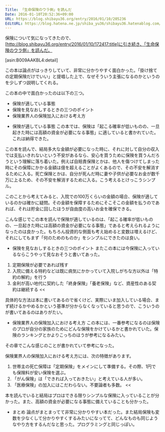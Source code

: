 ```yaml
---
Title: 「生命保険のウラ側」を読んだ
Date: 2016-01-10T20:52:36+09:00
URL: https://blog.shibayu36.org/entry/2016/01/10/205236
EditURL: https://blog.hatena.ne.jp/shiba_yu36/shibayu36.hatenablog.com/atom/entry/6653586347152464568
---
```


保険について気になってきたので、[http://blog.shibayu36.org/entry/2016/01/10/172417:title]に引き続き、「生命保険のウラ側」を読んだ。

[asin:B009AAKBL4:detail]

この本は論点がはっきりしていて、非常に分かりやすく面白かった。「掛け捨ての定期保険だけでいい」と提唱した上で、なぜそういう主張になるのかというのを少しずつ説明してくれる。

この本の中で面白かったのは以下の三つ。
- 保険が適している事態
- 保険を見なおしするときの三つのポイント
- 保険業界人の保険加入における考え方

* 保険が適している事態
この本では、保険は「起こる確率が低いものの、一旦起きた時には高額の資金が必要になる事態」に適していると書かれていた。これは納得できた。


この本を読んで、結局多大な金額が必要になった時に、それに対して自分の収入では支払いきれないという不安があるなら、安心を買うために保険を買うんだろうという理解に落ち着いた。例えば自賠責保険とかは、他人を傷つけてしまった時にその保障にかかる金額は億を超えることがよくあるので、その不安を解消するために入る。死亡保険とかは、自分が死んだ時に妻や子供が必要なお金が数千万に上るため、その不安を解消するために入る。こう考えるとけっこうシンプル。

このことから考えてみると、入院での100万くらいの金額の場合、保険が適しているのかは確かに疑問。その金額を保障するためにそこそこの金額を払うのであれば、それは貯金に回したほうが自由度の高いお金を確保できる。


こんな感じでこの本を読んで保険が適しているのは、「起こる確率が低いものの、一旦起きた時には高額の資金が必要になる事態」であると考えられるようになったのは良かった。もちろん投資的な側面も考え始めると変数は増えるけど、それにしてもまず「何のためのものか」をシンプルにできたのは良い。

* 保険を見なおしするときの三つのポイント
またこの本には今保険に入っているならこうやって見なおそうと書いてあった。
>>
1. 定期保険が必要であれば残す
2. 入院に備える特約などは既に病気にかかっていて入院しがちな方以外は「特約の解約」を行う
3. 金利が高い地代に契約した「終身保険」「養老保険」など、資産性のある契約は継続する
<<

具体的な方法は本に書いてあるので省くけど、実際にいま加入している場合、まず続けるかやめるかという基準が分からなくなっていると思うので、こういうのが書いてあるのはありがたい。

* 保険業界人の保険加入における考え方
この本には、一番参考になるのは保険のプロが自分の家族のためにどんな保険をかけているかと書かれていた。保険のランキングとかよりこっちのほうが参考になるみたい。

その章でこんな感じのことが書かれていて参考になった。
>>
保険業界人の保険加入における考え方には、次の特徴があります。
1. 世帯主の死亡保障は「定期保険」をメインにして準備する。その際、1円でも保険料が安い保険を選ぶ。
2. 「がん保険」は「できれば入っておきたい」と考えている人が多い。
3. 「医療保険」の加入にはこだわらない。不要論者も多数。
<<

本を読んでいると結局はプロはできる限りシンプルな保険に入っていることが分かった。また、高額の資金が必要になる事態に備えていることも分かった。

* まとめ
論点がまとまってて非常に分かりやすい本だった。また結局保険も変数を少なくして分かりやすくするみたいになってて、どんなものも同じようなやり方をするんだなと思った。プログラミングと同じっぽい。
